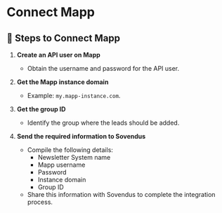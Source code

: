 # Connect Mapp

## 📝 Steps to Connect Mapp

1. **Create an API user on Mapp**
   - Obtain the username and password for the API user.

2. **Get the Mapp instance domain**
   - Example: `my.mapp-instance.com`.

3. **Get the group ID**
   - Identify the group where the leads should be added.

4. **Send the required information to Sovendus**
   - Compile the following details:
     - Newsletter System name
     - Mapp username
     - Password
     - Instance domain
     - Group ID
   - Share this information with Sovendus to complete the integration process.